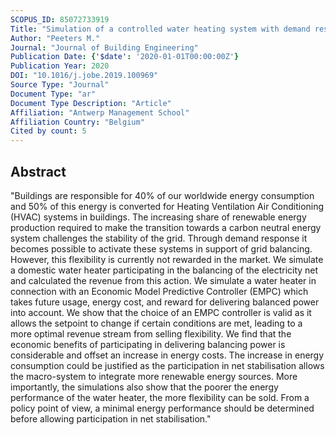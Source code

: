 ```yaml
---
SCOPUS_ID: 85072733919
Title: "Simulation of a controlled water heating system with demand response remunerated on imbalance market pricing"
Author: "Peeters M."
Journal: "Journal of Building Engineering"
Publication Date: {'$date': '2020-01-01T00:00:00Z'}
Publication Year: 2020
DOI: "10.1016/j.jobe.2019.100969"
Source Type: "Journal"
Document Type: "ar"
Document Type Description: "Article"
Affiliation: "Antwerp Management School"
Affiliation Country: "Belgium"
Cited by count: 5
---
```


## Abstract
"Buildings are responsible for 40% of our worldwide energy consumption and 50% of this energy is converted for Heating Ventilation Air Conditioning (HVAC) systems in buildings. The increasing share of renewable energy production required to make the transition towards a carbon neutral energy system challenges the stability of the grid. Through demand response it becomes possible to activate these systems in support of grid balancing. However, this flexibility is currently not rewarded in the market. We simulate a domestic water heater participating in the balancing of the electricity net and calculated the revenue from this action. We simulate a water heater in connection with an Economic Model Predictive Controller (EMPC) which takes future usage, energy cost, and reward for delivering balanced power into account. We show that the choice of an EMPC controller is valid as it allows the setpoint to change if certain conditions are met, leading to a more optimal revenue stream from selling flexibility. We find that the economic benefits of participating in delivering balancing power is considerable and offset an increase in energy costs. The increase in energy consumption could be justified as the participation in net stabilisation allows the macro-system to integrate more renewable energy sources. More importantly, the simulations also show that the poorer the energy performance of the water heater, the more flexibility can be sold. From a policy point of view, a minimal energy performance should be determined before allowing participation in net stabilisation."
